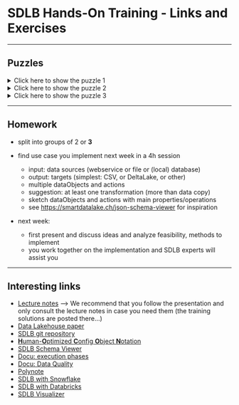 
# SDLB Hands-On Training - Links and Exercises

----------

## Puzzles 
<details>
<summary>Click here to show the puzzle 1</summary>


It is now time to continue building our pipeline. 
We want the pipeline to do the following:

1. Download the airports data from the given link as a
.csv file. 
2. Store the airports table only with the attributes 
*identity*, _name_, _latitude degree_ and _longitude degree_ in
the **Delta Lake format**.
3. Furthermore, we want to store .csv File containing
also the airport elevation. Since we have colleagues 
both in the USA and in Europe, we want to provide 
the airport elevation both in feet and in meters. For this
file, it suffices that we provide the attributes 
_airport_name_, _elevationInFeet_ and _elevationInMeters_.

In order to build the pipeline, consider the following:
- How many data objects and actions do you need in total?
How many did we already configure?
- Which configuration fields are possible? Which ones are required?
  (Use the Schema Viewer!)
- We want to use the Lakehouse Architecture. How can the 
components be named properly?

For this exercise, you are given some [preconfigured data objects](puzzle_1.md)
and actions. The idea is that you use them to further
build your airports.config file.

> **TASK**: Copy and paste the proper data objects and actions
> into your `airports.conf` file!

</details>
<details>

<summary>Click here to show the puzzle 2</summary>


Before testing our pipeline, we want to write some metadata
into our data objects and actions. We also want to
replace some code blocks with template definitions and
environment variables. Before starting the exercise, please 
think about the following:

- Which feeds make sense? Which ones are not really useful?
- Check out the envConfig/ folder to search for some
existing templates.
- Do you have to overwrite some of the exiting code?

> **TASK**: 
> 1. Paste the [code blocks from the puzzle](puzzle_2.md) into your airports.conf file!
> Note that there are no "extra" blocks this time.
> 2. Try running your pipeline one time!
</details>

<details><summary>Click here to show the puzzle 3</summary>

Insert [the code given in puzzle 3](puzzle_3.md) in the file *distances.conf*.

Execute SDLB on partition estdepartureairport=LSZB (SDLB_data_quality):
 
`-c $ProjectFileDir$/config,$ProjectFileDir$/envConfig/local_Intellij.conf --feed-sel compute --partition-values estdepartureairport=LSZB`

Let's change the numbers to see what happens when the expectations and constraints are violated.
Notice the warning.
We will come to metrics later when we talk about state.
</details>


--------

## Homework
* split into groups of 2 or **3**
* find use case you implement next week in a 4h session
  - input: data sources (webservice or file or (local) database)
  - output: targets (simplest: CSV, or DeltaLake, or other)
  - multiple dataObjects and actions
  - suggestion: at least one transformation (more than data copy)
  - sketch dataObjects and actions with main properties/operations
  - see https://smartdatalake.ch/json-schema-viewer for inspiration

* next week:
  - first present and discuss ideas and analyze feasibility, methods to implement
  - you work together on the implementation and SDLB experts will assist you

------


## Interesting links
- [Lecture notes](https://github.com/smart-data-lake/getting-started/blob/training_solution/presentation/lecture_notes.md)
  --> We recommend that you follow the presentation and only consult the lecture notes
  in case you need them (the training solutions are posted there...)
- [Data Lakehouse paper](https://www.cidrdb.org/cidr2021/papers/cidr2021_paper17.pdf)
- [SDLB git repository](https://github.com/smart-data-lake/)
- [**H**uman-**O**ptimized **C**onfig **O**bject **N**otation](https://github.com/lightbend/config/blob/main/HOCON.md)
- [SDLB Schema Viewer](https://smartdatalake.ch/json-schema-viewer/#viewer-page)
- [Docu: execution phases](https://smartdatalake.ch/docs/reference/executionPhases)
- [Docu: Data Quality](https://smartdatalake.ch/docs/reference/dataQuality)
- [Polynote](http://localhost:8192/notebook/inspectData.ipynb#Cell4)
- [SDLB with Snowflake](https://smartdatalake.ch/blog/sdl-snowpark/)
- [SDLB with Databricks](https://smartdatalake.ch/blog/sdl-databricks/)
- [SDLB Visualizer](https://github.com/smart-data-lake/sdl-visualization)